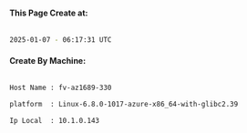 
   
#### This Page Create at:

```bash

2025-01-07 - 06:17:31 UTC

```

#### Create By Machine:

```bash

Host Name : fv-az1689-330

platform  : Linux-6.8.0-1017-azure-x86_64-with-glibc2.39

Ip Local  : 10.1.0.143

```

